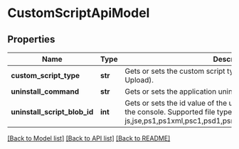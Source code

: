 # CustomScriptApiModel

## Properties
Name | Type | Description | Notes
------------ | ------------- | ------------- | -------------
**custom_script_type** | **str** | Gets or sets the custom script type (Supported values: Input, Upload). | [optional] 
**uninstall_command** | **str** | Gets or sets the application uninstall command provided. | [optional] 
**uninstall_script_blob_id** | **int** | Gets or sets the id value of the uninstall script file uploaded on the console.  Supported file types : js,jse,ps1,ps1xml,psc1,psd1,psm1,pssc,cdxml,vbs,vbe,wsf,wsc. | [optional] 

[[Back to Model list]](../README.md#documentation-for-models) [[Back to API list]](../README.md#documentation-for-api-endpoints) [[Back to README]](../README.md)


